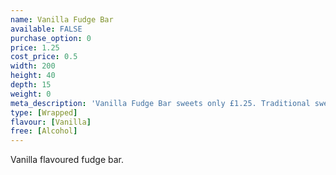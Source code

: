 ```yaml
---
name: Vanilla Fudge Bar
available: FALSE
purchase_option: 0
price: 1.25
cost_price: 0.5
width: 200
height: 40
depth: 15
weight: 0
meta_description: 'Vanilla Fudge Bar sweets only £1.25. Traditional sweets and more at Humbugs Confectionery Store. Specialists in satisfying your sweet tooth!'
type: [Wrapped]
flavour: [Vanilla]
free: [Alcohol]
---
```

Vanilla flavoured fudge bar.
